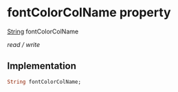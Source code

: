 


# fontColorColName property






[String](https://api.flutter.dev/flutter/dart-core/String-class.html) fontColorColName
  
_read / write_






## Implementation

```dart
String fontColorColName;


```







